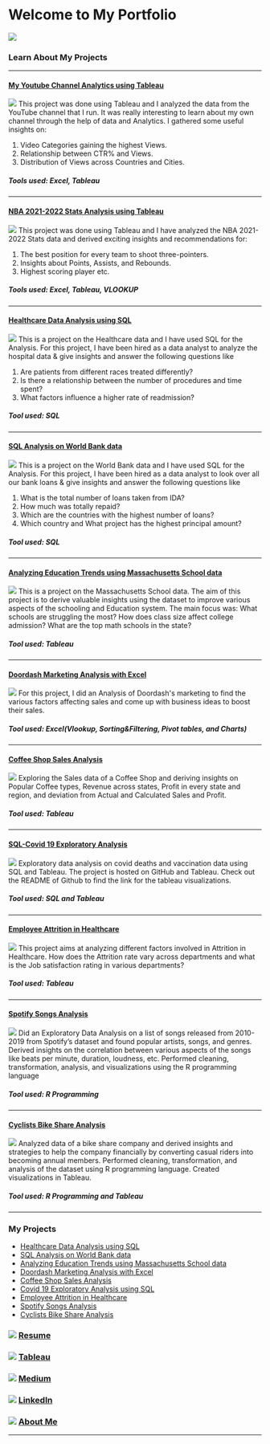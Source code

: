 # Welcome to My Portfolio
[<img src="images/Janani Teklur Srinivasa.gif?raw=true"/>](www.linkedin.com/in/janani-teklur-srinivasa)






### Learn About My Projects
---

#### [My Youtube Channel Analytics using Tableau](https://www.linkedin.com/pulse/from-views-vanity-metrics-understanding-my-beauty-teklur-srinivasa/)
[<img src="images/My Beauty Channel Analytics.png?raw=true"/>](https://www.linkedin.com/pulse/from-views-vanity-metrics-understanding-my-beauty-teklur-srinivasa/)
This project was done using Tableau and I analyzed the data from the YouTube channel that I run. It was really interesting to learn about my own channel through the help of data and Analytics. I gathered some useful insights on:
1. Video Categories gaining the highest Views.
2. Relationship between CTR% and Views.
3. Distribution of Views across Countries and Cities.
##### Tools used: Excel, Tableau
---

#### [NBA 2021-2022 Stats Analysis using Tableau](https://www.linkedin.com/pulse/slam-dunking-data-analyzing-nba-performance-trends-teklur-srinivasa/)
[<img src="images/NBA Analysis.png?raw=true"/>](https://www.linkedin.com/pulse/slam-dunking-data-analyzing-nba-performance-trends-teklur-srinivasa/)
This project was done using Tableau and I have analyzed the NBA 2021-2022 Stats data and derived exciting insights and recommendations for:
1. The best position for every team to shoot three-pointers.
2. Insights about Points, Assists, and Rebounds.
3. Highest scoring player etc.
##### Tools used: Excel, Tableau, VLOOKUP
---

#### [Healthcare Data Analysis using SQL](https://www.linkedin.com/pulse/data-driven-quality-improvement-healthcare-sql-teklur-srinivasa/)
[<img src="images/USING SQL.png?raw=true"/>](https://www.linkedin.com/pulse/data-driven-quality-improvement-healthcare-sql-teklur-srinivasa/)
This is a project on the Healthcare data and I have used SQL for the Analysis. For this project, I have been hired as a data analyst to analyze the hospital data & give insights and answer the following questions like 
1. Are patients from different races treated differently?
2. Is there a relationship between the number of procedures and time spent?
3. What factors influence a higher rate of readmission?
##### Tool used: SQL

---

#### [SQL Analysis on World Bank data](https://www.linkedin.com/pulse/empowering-insights-sql-analysis-world-banks-global-teklur-srinivasa)
[<img src="images/SQL Analysis on World Bank data.png?raw=true"/>](https://www.linkedin.com/pulse/empowering-insights-sql-analysis-world-banks-global-teklur-srinivasa)
This is a project on the World Bank data and I have used SQL for the Analysis. For this project, I have been hired as a data analyst to look over all our bank loans & give insights and answer the following questions like 
1. What is the total number of loans taken from IDA?
2. How much was totally repaid?
3. Which are the countries with the highest number of loans?
4. Which country and What project has the highest principal amount?
##### Tool used: SQL

---

#### [Analyzing Education Trends using Massachusetts School data](https://www.linkedin.com/pulse/from-data-points-discoveries-massachusetts-schooling-janani/)
[<img src="images/Massachusetts_cover_image.png?raw=true"/>](https://www.linkedin.com/pulse/from-data-points-discoveries-massachusetts-schooling-janani/)
This is a project on the Massachusetts School data. The aim of this project is to derive valuable insights using the dataset to improve various aspects of the schooling and Education system. The main focus was: 
What schools are struggling the most?
How does class size affect college admission?
What are the top math schools in the state?
##### Tool used: Tableau

---

#### [Doordash Marketing Analysis with Excel](https://www.linkedin.com/pulse/dashing-data-unveiling-doordashs-delicious-secrets-teklur-srinivasa/)
[<img src="images/Doordash Cover Image.png?raw=true"/>](https://www.linkedin.com/pulse/dashing-data-unveiling-doordashs-delicious-secrets-teklur-srinivasa/)
For this project, I did an Analysis of Doordash's marketing to find the various factors affecting sales and come up with business ideas to boost their sales.
##### Tool used: Excel(Vlookup, Sorting&Filtering, Pivot tables, and Charts)



---


#### [Coffee Shop Sales Analysis](https://medium.com/@jananibalaji20/coffee-sales-analysis-ae9da514fb30)
[<img src="images/Coffee Shop.png?raw=true"/>](https://medium.com/@jananibalaji20/coffee-sales-analysis-ae9da514fb30)
Exploring the Sales data of a Coffee Shop and deriving insights on Popular Coffee types, Revenue across states, Profit in every state and region, and deviation from Actual and Calculated Sales and Profit.
##### Tool used: Tableau

---

#### [SQL-Covid 19 Exploratory Analysis](https://github.com/JananiTeklurSrinivasa/SQL-PortfolioProjects/blob/main/SQLCovidprojectqueries.sql)
[<img src="images/Covid19_thumbnail.png?raw=true"/>](https://github.com/JananiTeklurSrinivasa/SQL-PortfolioProjects/blob/main/SQLCovidprojectqueries.sql)
Exploratory data analysis on covid deaths and vaccination data using SQL and Tableau. The project is hosted on GitHub and Tableau. Check out the README of Github to find the link for the tableau visualizations.
##### Tool used: SQL and Tableau

---

#### [Employee Attrition in Healthcare](https://medium.com/@jananibalaji20/employee-attrition-in-healthcare-eda-5c436b8fe966)
[<img src="images/Healthcare Attrition cover.jpg?raw=true"/>](https://medium.com/@jananibalaji20/employee-attrition-in-healthcare-eda-5c436b8fe966)
This project aims at analyzing different factors involved in Attrition in Healthcare. How does the Attrition rate vary across departments and what is the Job satisfaction rating in various departments?
##### Tool used: Tableau

---

#### [Spotify Songs Analysis](https://medium.com/@jananibalaji20/spotify-data-analysis-eda-b585970d8bd2)
[<img src="images/Spotify_cover_image.jpg?raw=true"/>](https://medium.com/@jananibalaji20/spotify-data-analysis-eda-b585970d8bd2)
Did an Exploratory Data Analysis on a list of songs released from 2010-2019 from Spotify’s dataset and found popular artists, songs, and genres. Derived insights on the correlation between various aspects of the songs like beats per minute, duration, loudness, etc.
Performed cleaning, transformation, analysis, and visualizations using the R programming language
##### Tool used: R Programming


---

#### [Cyclists Bike Share Analysis](https://medium.com/@jananibalaji20/google-capstone-project-cyclistic-bike-share-analysis-d18dacbcde94)
[<img src="images/Cyclist Bike share.png?raw=true"/>](https://medium.com/@jananibalaji20/google-capstone-project-cyclistic-bike-share-analysis-d18dacbcde94)
Analyzed data of a bike share company and derived insights and strategies to help the company financially by converting casual riders into becoming annual members. 
Performed cleaning, transformation, and analysis of the dataset using R programming language.
Created visualizations in Tableau.
##### Tool used: R Programming and Tableau








---
### My Projects
- [Healthcare Data Analysis using SQL](https://www.linkedin.com/pulse/data-driven-quality-improvement-healthcare-sql-teklur-srinivasa/)
- [SQL Analysis on World Bank data](https://www.linkedin.com/pulse/empowering-insights-sql-analysis-world-banks-global-teklur-srinivasa)
- [Analyzing Education Trends using Massachusetts School data](https://www.linkedin.com/pulse/from-data-points-discoveries-massachusetts-schooling-janani/)
- [Doordash Marketing Analysis with Excel](https://www.linkedin.com/pulse/dashing-data-unveiling-doordashs-delicious-secrets-teklur-srinivasa/)
- [Coffee Shop Sales Analysis](https://medium.com/@jananibalaji20/coffee-sales-analysis-ae9da514fb30)
- [Covid 19 Exploratory Analysis using SQL](https://github.com/JananiTeklurSrinivasa/SQL-PortfolioProjects/blob/main/SQLCovidprojectqueries.sql)
- [Employee Attrition in Healthcare](https://medium.com/@jananibalaji20/employee-attrition-in-healthcare-eda-5c436b8fe966)
- [Spotify Songs Analysis](https://medium.com/@jananibalaji20/spotify-data-analysis-eda-b585970d8bd2)
- [Cyclists Bike Share Analysis](https://medium.com/@jananibalaji20/google-capstone-project-cyclistic-bike-share-analysis-d18dacbcde94)


### [<img src="images/Resume_icon_img.png?raw=true"/>](/files/JananiSrinivasa_DataAnalyst_Resume.pdf) [Resume](/files/JananiSrinivasa_DataAnalyst_Resume.pdf)     
### [<img src="images/Tableau_icon_image.png?raw=true"/>](https://public.tableau.com/app/profile/janani.t.s) [Tableau](https://public.tableau.com/app/profile/janani.t.s) 
### [<img src="images/Medium_Icon_image.png?raw=true"/>](https://medium.com/@jananibalaji20) [Medium](https://medium.com/@jananibalaji20)     
### [<img src="images/Linkedin_icon_img.png?raw=true"/>](https://www.linkedin.com/in/janani-teklur-srinivasa/) [LinkedIn](https://www.linkedin.com/in/janani-teklur-srinivasa/)
### [<img src="images/About_icon_image.png?raw=true"/>](/About.md) [About Me](/About.md)

---


